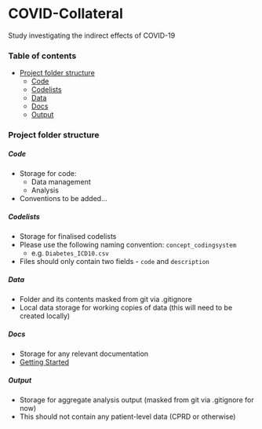 # COVID-Collateral
Study investigating the indirect effects of COVID-19

### Table of contents
- [Project folder structure](#project-folder-structure)
  + [Code](#code)
  + [Codelists](#codelists)
  + [Data](#data)
  + [Docs](#docs)
  + [Output](#output)

  
### Project folder structure

##### Code
- Storage for code:
  - Data management 
  - Analysis
- Conventions to be added...

##### Codelists
- Storage for finalised codelists 
- Please use the following naming convention: `concept_codingsystem`
  - e.g. `Diabetes_ICD10.csv` 
- Files should only contain two fields - `code` and `description` 

##### Data
- Folder and its contents masked from git via .gitignore
- Local data storage for working copies of data (this will need to be created locally)

##### Docs
- Storage for any relevant documentation 
- [Getting Started](/doc/gettingStarted.md)

##### Output
- Storage for aggregate analysis output (masked from git via .gitignore for now)
- This should not contain any patient-level data (CPRD or otherwise)

